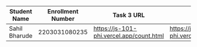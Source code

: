 | Student Name | Enrollment Number | Task 3 URL | Task 4 URL  | GitHub Repository URL |
|---|---|---|---|---|
| Sahil Bharude | 2203031080235 | https://js-101-phi.vercel.app/count.html | https://js-101-phi.vercel.app/geometry.html | https://github.com/BharudeSahil/JS_101 |
